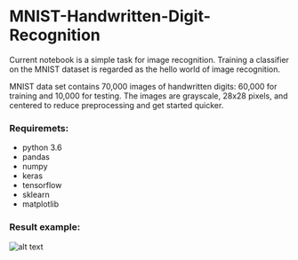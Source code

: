 # MNIST-Handwritten-Digit-Recognition

Current notebook is a simple task for image recognition.
Training a classifier on the MNIST dataset is regarded as the hello world of image recognition.

MNIST data set contains 70,000 images of handwritten digits: 60,000 for training and 10,000 for testing. The images are grayscale, 28x28 pixels, and centered to reduce preprocessing and get started quicker. 


### Requiremets:
* python 3.6
* pandas
* numpy
* keras
* tensorflow
* sklearn
* matplotlib


### Result example:
![alt text](https://user-images.githubusercontent.com/10981310/69054464-4a46d080-0a14-11ea-935d-25f0a8c71561.PNG)
